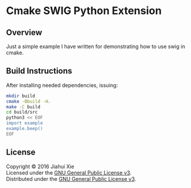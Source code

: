 # Cmake SWIG Python Extension
## Overview
Just a simple example I have written for demonstrating how to use swig in
cmake.

## Build Instructions
After installing needed dependencies, issuing:
```bash
mkdir build
cmake -Bbuild -H.
make -C build
cd build/src
python3 << EOF
import example
example.beep()
EOF
```

## License
Copyright &copy; 2016 Jiahui Xie  
Licensed under the [GNU General Public License v3][GPL3].  
Distributed under the [GNU General Public License v3][GPL3].

[GPL3]: https://opensource.org/licenses/GPL-3.0
